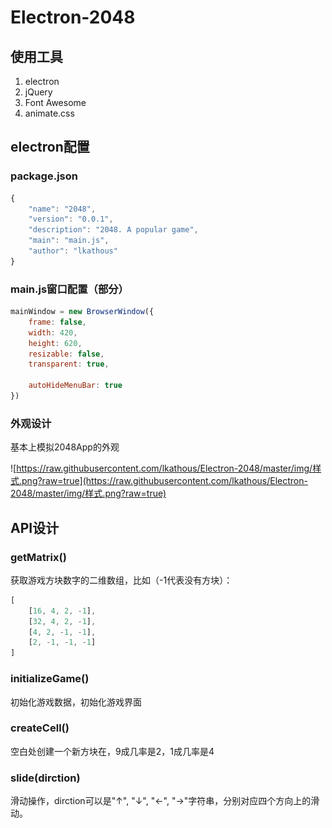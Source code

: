 # Electron-2048

## 使用工具
1. electron
2. jQuery
3. Font Awesome
4. animate.css

## electron配置
### package.json
```JavaScript
{
	"name": "2048",
	"version": "0.0.1",
	"description": "2048. A popular game",
	"main": "main.js",
	"author": "lkathous"
}
```

### main.js窗口配置（部分）
```JavaScript
mainWindow = new BrowserWindow({
	frame: false,
	width: 420,
	height: 620,
	resizable: false,
	transparent: true,

	autoHideMenuBar: true
})
```

### 外观设计
基本上模拟2048App的外观

![https://raw.githubusercontent.com/lkathous/Electron-2048/master/img/样式.png?raw=true](https://raw.githubusercontent.com/lkathous/Electron-2048/master/img/样式.png?raw=true)

## API设计
### getMatrix()
获取游戏方块数字的二维数组，比如（-1代表没有方块）：
```JavaScript
[
	[16, 4, 2, -1],
	[32, 4, 2, -1],
	[4, 2, -1, -1],
	[2, -1, -1, -1]
]
```
### initializeGame()
初始化游戏数据，初始化游戏界面

### createCell()
空白处创建一个新方块在，9成几率是2，1成几率是4

### slide(dirction)
滑动操作，dirction可以是"↑", "↓", "←", "→"字符串，分别对应四个方向上的滑动。
